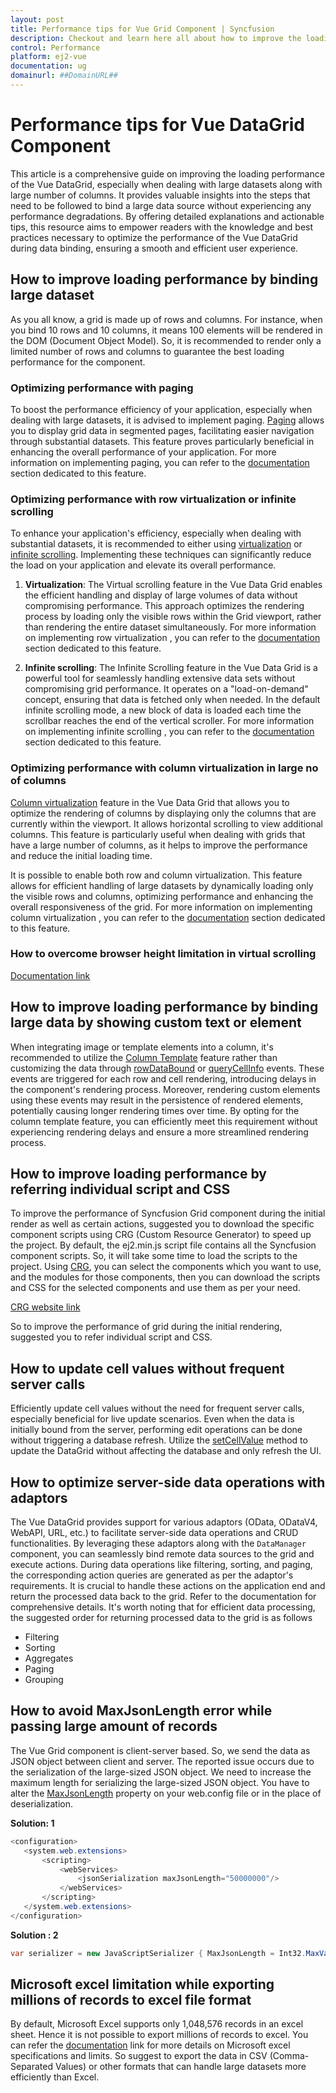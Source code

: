 ```yaml
---
layout: post
title: Performance tips for Vue Grid Component | Syncfusion
description: Checkout and learn here all about how to improve the loading performance of Vue DataGrid even binding large data set.
control: Performance 
platform: ej2-vue
documentation: ug
domainurl: ##DomainURL##
---
```


# Performance tips for Vue DataGrid Component

This article is a comprehensive guide on improving the loading performance of the Vue DataGrid, especially when dealing with large datasets along with large number of columns. It provides valuable insights into the steps that need to be followed to bind a large data source without experiencing any performance degradations. By offering detailed explanations and actionable tips, this resource aims to empower readers with the knowledge and best practices necessary to optimize the performance of the Vue DataGrid during data binding, ensuring a smooth and efficient user experience.

## How to improve loading performance by binding large dataset
As you all know, a grid is made up of rows and columns. For instance, when you bind 10 rows and 10 columns, it means 100 elements will be rendered in the DOM (Document Object Model). So, it is recommended to render only a limited number of rows and columns to guarantee the best loading performance for the component.

### Optimizing performance with paging 
To boost the performance efficiency of your application, especially when dealing with large datasets, it is advised to implement paging. [Paging](https://ej2.syncfusion.com/vue/documentation/grid/paging) allows you to display grid data in segmented pages, facilitating easier navigation through substantial datasets. This feature proves particularly beneficial in enhancing the overall performance of your application. For more information on implementing paging, you can refer to the [documentation](https://ej2.syncfusion.com/vue/documentation/grid/paging) section dedicated to this feature.

### Optimizing performance with row virtualization or infinite scrolling 
To enhance your application's efficiency, especially when dealing with substantial datasets, it is recommended to either using [virtualization](https://ej2.syncfusion.com/vue/documentation/grid/virtual-scroll) or [infinite scrolling](https://ej2.syncfusion.com/vue/documentation/grid/infinite-scroll). Implementing these techniques can significantly reduce the load on your application and elevate its overall performance.

1.  **Virtualization**: The Virtual scrolling feature in the Vue Data Grid enables the efficient handling and display of large volumes of data without compromising performance. This approach optimizes the rendering process by loading only the visible rows within the Grid viewport, rather than rendering the entire dataset simultaneously. For more information on implementing row virtualization , you can refer to the [documentation](https://ej2.syncfusion.com/vue/documentation/grid/virtual-scroll) section dedicated to this feature.

2.  **Infinite scrolling**: The Infinite Scrolling feature in the Vue Data Grid is a powerful tool for seamlessly handling extensive data sets without compromising grid performance. It operates on a "load-on-demand" concept, ensuring that data is fetched only when needed. In the default infinite scrolling mode, a new block of data is loaded each time the scrollbar reaches the end of the vertical scroller. For more information on implementing infinite scrolling , you can refer to the [documentation](https://ej2.syncfusion.com/vue/documentation/grid/infinite-scroll) section dedicated to this feature.

### Optimizing performance with column virtualization in large no of columns
[Column virtualization](https://ej2.syncfusion.com/vue/documentation/grid/virtual-scroll#column-virtualization) feature in the Vue Data Grid that allows you to optimize the rendering of columns by displaying only the columns that are currently within the viewport. It allows horizontal scrolling to view additional columns. This feature is particularly useful when dealing with grids that have a large number of columns, as it helps to improve the performance and reduce the initial loading time.

It is possible to enable both row and column virtualization. This feature allows for efficient handling of large datasets by dynamically loading only the visible rows and columns, optimizing performance and enhancing the overall responsiveness of the grid. For more information on implementing column virtualization , you can refer to the [documentation](https://ej2.syncfusion.com/vue/documentation/grid/virtual-scroll#column-virtualization) section dedicated to this feature.

### How to overcome browser height limitation in virtual scrolling
[Documentation link](https://ej2.syncfusion.com/vue/documentation/grid/virtual-scroll#browser-height-limitation-in-virtual-scrolling-and-solution)

## How to improve loading performance by binding large data by showing custom text or element
When integrating image or template elements into a column, it's recommended to utilize the [Column Template](https://ej2.syncfusion.com/vue/documentation/grid/columns/column-template) feature rather than customizing the data through [rowDataBound](https://ej2.syncfusion.com/vue/documentation/api/grid/#rowdatabound) or [queryCellInfo](https://ej2.syncfusion.com/vue/documentation/api/grid/#querycellinfo) events. These events are triggered for each row and cell rendering, introducing delays in the component's rendering process. Moreover, rendering custom elements using these events may result in the persistence of rendered elements, potentially causing longer rendering times over time. By opting for the column template feature, you can efficiently meet this requirement without experiencing rendering delays and ensure a more streamlined rendering process.

## How to improve loading performance by referring individual script and CSS

To improve the performance of Syncfusion Grid component during the initial render as well as certain actions, suggested you to download the specific component scripts using CRG (Custom Resource Generator) to speed up the project. By default, the ej2.min.js script file contains all the Syncfusion component scripts. So, it will take some time to load the scripts to the project. Using [CRG](https://ej2.syncfusion.com/aspnetmvc/documentation/common/custom-resource-generator), you can select the components which you want to use, and the modules for those components, then you can download the scripts and CSS for the selected components and use them as per your need.

[CRG website link](https://crg.syncfusion.com/) 

So to improve the performance of grid during the initial rendering, suggested you to refer individual script and CSS.

## How to update cell values without frequent server calls 

Efficiently update cell values without the need for frequent server calls, especially beneficial for live update scenarios. Even when the data is initially bound from the server, performing edit operations can be done without triggering a database refresh. Utilize the [setCellValue](https://ej2.syncfusion.com/vue/documentation/api/grid/#setcellvalue) method to update the DataGrid without affecting the database and only refresh the UI.

## How to optimize server-side data operations with adaptors

The Vue DataGrid provides support for various adaptors (OData, ODataV4, WebAPI, URL, etc.) to facilitate server-side data operations and CRUD functionalities. By leveraging these adaptors along with the `DataManager` component, you can seamlessly bind remote data sources to the grid and execute actions. During data operations like filtering, sorting, and paging, the corresponding action queries are generated as per the adaptor's requirements. It is crucial to handle these actions on the application end and return the processed data back to the grid. Refer to the documentation for comprehensive details. It's worth noting that for efficient data processing, the suggested order for returning processed data to the grid is as follows
* Filtering
* Sorting
* Aggregates
* Paging
* Grouping

## How to avoid MaxJsonLength error while passing large amount of records

The Vue Grid component is client-server based. So, we send the data as JSON object between client and server. The reported issue occurs due to the serialization of the large-sized JSON object. We need to increase the maximum length for serializing the large-sized JSON object. You have to alter the [MaxJsonLength](https://social.msdn.microsoft.com/Forums/en-US/ab1a5864-46e2-4c57-9511-dc3f60cc314a/how-to-increase-maxjsonlength-for-json-post-in-mvc3?forum=aspmv) property on your web.config file or in the place of deserialization.

**Solution: 1**

```csharp
<configuration> 
   <system.web.extensions>
       <scripting>
           <webServices>
               <jsonSerialization maxJsonLength="50000000"/>
           </webServices>
       </scripting>
   </system.web.extensions>
</configuration> 
```

**Solution : 2**
```csharp
var serializer = new JavaScriptSerializer { MaxJsonLength = Int32.MaxValue };
```

## Microsoft excel limitation while exporting millions of records to excel file format

By default, Microsoft Excel supports only 1,048,576 records in an excel sheet. Hence it is not possible to export millions of records to excel. You can refer the [documentation](https://support.microsoft.com/en-gb/office/excel-specifications-and-limits-1672b34d-7043-467e-8e27-269d656771c3) link for more details on Microsoft excel specifications and limits. So suggest to export the data in CSV (Comma-Separated Values) or other formats that can handle large datasets more efficiently than Excel.
